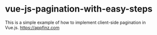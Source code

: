 # vue-js-pagination-with-easy-steps
This is a simple example of how to implement client-side pagination in Vue.js.
https://appfinz.com
